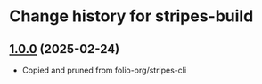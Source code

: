 # Change history for stripes-build

## [1.0.0](https://github.com/folio-org/stripes-build/tree/v1.0.0) (2025-02-24)

* Copied and pruned from folio-org/stripes-cli

